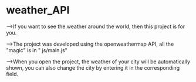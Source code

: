 # weather_API

-->If you want to see the weather around the world, then this project is for you.

-->The project was developed using the openweathermap API, all the "magic" is in " js/main.js"

-->When you open the project, the weather of your city will be automatically shown, you can also change the city by entering it in the corresponding field.
